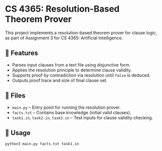 # CS 4365: Resolution-Based Theorem Prover

This project implements a resolution-based theorem prover for clause logic, as part of Assignment 3 for CS 4365: Artificial Intelligence.

## 🔧 Features

- Parses input clauses from a text file using disjunctive form.
- Applies the resolution principle to determine clause validity.
- Supports proof by contradiction via resolution until `False` is deduced.
- Outputs proof trace and size of final clause set.

## 📁 Files

- `main.py` – Entry point for running the resolution prover.
- `facts.txt` – Contains base knowledge (initial valid clauses).
- `task1.in`, `task2.in`, `task3.in` – Test inputs for clause validity checking.

## 📜 Usage

```bash
python3 main.py facts.txt task1.in
